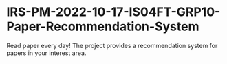 # IRS-PM-2022-10-17-IS04FT-GRP10-Paper-Recommendation-System
Read paper every day! The project provides a recommendation system for papers in your interest area.
